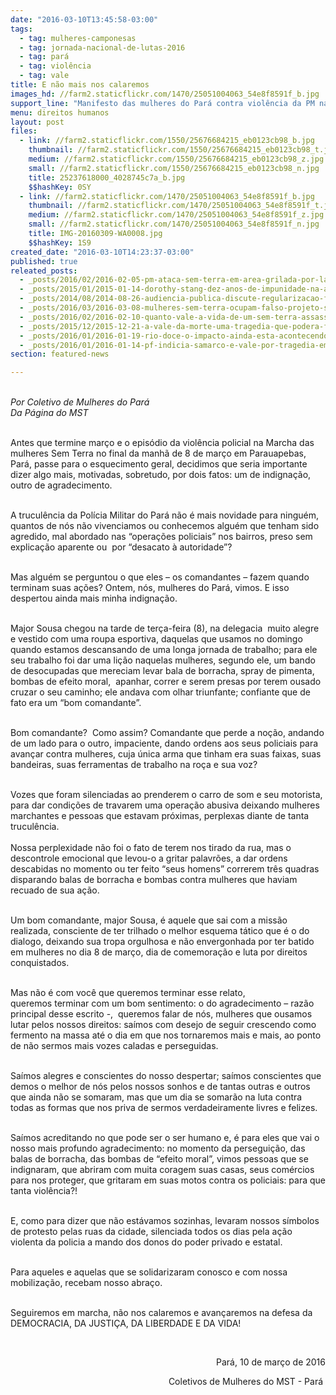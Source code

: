 ```yaml
---
date: "2016-03-10T13:45:58-03:00"
tags:
  - tag: mulheres-camponesas
  - tag: jornada-nacional-de-lutas-2016
  - tag: pará
  - tag: violência
  - tag: vale
title: E não mais nos calaremos
images_hd: //farm2.staticflickr.com/1470/25051004063_54e8f8591f_b.jpg
support_line: "Manifesto das mulheres do Pará contra violência da PM na última terça-feira (8). "
menu: direitos humanos
layout: post
files:
  - link: //farm2.staticflickr.com/1550/25676684215_eb0123cb98_b.jpg
    thumbnail: //farm2.staticflickr.com/1550/25676684215_eb0123cb98_t.jpg
    medium: //farm2.staticflickr.com/1550/25676684215_eb0123cb98_z.jpg
    small: //farm2.staticflickr.com/1550/25676684215_eb0123cb98_n.jpg
    title: 25237618000_4028745c7a_b.jpg
    $$hashKey: 0SY
  - link: //farm2.staticflickr.com/1470/25051004063_54e8f8591f_b.jpg
    thumbnail: //farm2.staticflickr.com/1470/25051004063_54e8f8591f_t.jpg
    medium: //farm2.staticflickr.com/1470/25051004063_54e8f8591f_z.jpg
    small: //farm2.staticflickr.com/1470/25051004063_54e8f8591f_n.jpg
    title: IMG-20160309-WA0008.jpg
    $$hashKey: 1S9
created_date: "2016-03-10T14:23:37-03:00"
published: true
releated_posts:
  - _posts/2016/02/2016-02-05-pm-ataca-sem-terra-em-area-grilada-por-latifundiario-e-pretendida-pela-vale.md
  - _posts/2015/01/2015-01-14-dorothy-stang-dez-anos-de-impunidade-na-amazonia.md
  - _posts/2014/08/2014-08-26-audiencia-publica-discute-regularizacao-fundiaria-e-ambiental-no-para.md
  - _posts/2016/03/2016-03-08-mulheres-sem-terra-ocupam-falso-projeto-sustentavel-de-mineradora-na-bahia.md
  - _posts/2016/02/2016-02-10-quanto-vale-a-vida-de-um-sem-terra-assassinado-uma-ninharia-para-uma-camara-do-tjrs.md
  - _posts/2015/12/2015-12-21-a-vale-da-morte-uma-tragedia-que-podera-ficar-impune.md
  - _posts/2016/01/2016-01-19-rio-doce-o-impacto-ainda-esta-acontecendo.md
  - _posts/2016/01/2016-01-14-pf-indicia-samarco-e-vale-por-tragedia-em-mariana.md
section: featured-news

---
```

<p><br />
<em>Por Coletivo de Mulheres do Par&aacute;<br />
Da P&aacute;gina do MST</em></p>

<p><br />
Antes que termine mar&ccedil;o e o epis&oacute;dio da viol&ecirc;ncia policial na Marcha das mulheres Sem Terra no final da manh&atilde; de 8 de mar&ccedil;o em Parauapebas, Par&aacute;,&nbsp;passe para o esquecimento geral, decidimos que seria importante dizer algo mais, motivadas, sobretudo, por dois fatos: um de indigna&ccedil;&atilde;o, outro de agradecimento.</p>

<p><br />
A trucul&ecirc;ncia da Pol&iacute;cia Militar do Par&aacute; n&atilde;o &eacute; mais novidade para ningu&eacute;m, quantos de n&oacute;s n&atilde;o vivenciamos ou conhecemos algu&eacute;m que tenham sido agredido, mal abordado&nbsp;nas&nbsp;&ldquo;opera&ccedil;&otilde;es policiais&rdquo; nos bairros, preso&nbsp;sem explica&ccedil;&atilde;o aparente ou &nbsp;por &ldquo;desacato &agrave;&nbsp;autoridade&rdquo;?</p>

<p><br />
Mas algu&eacute;m se perguntou o que eles &ndash; os comandantes &ndash; fazem quando terminam suas a&ccedil;&otilde;es? Ontem, n&oacute;s, mulheres do Par&aacute;, vimos. E&nbsp;isso despertou ainda mais minha indigna&ccedil;&atilde;o.</p>

<p><br />
Major Sousa chegou na tarde de&nbsp;ter&ccedil;a-feira (8),&nbsp;na delegacia &nbsp;muito alegre e vestido com uma roupa esportiva, daquelas que usamos no domingo quando estamos descansando de uma longa jornada de trabalho; para ele seu trabalho foi dar uma li&ccedil;&atilde;o naquelas mulheres, segundo ele, um bando de desocupadas que mereciam levar bala de borracha, spray de pimenta, bombas de efeito moral, &nbsp;apanhar, correr e serem presas por terem ousado cruzar o seu caminho; ele andava com olhar triunfante; confiante que de fato era um &ldquo;bom comandante&rdquo;.</p>

<p><br />
Bom comandante? &nbsp;Como assim? Comandante que perde a no&ccedil;&atilde;o, andando de um lado para o&nbsp;outro, impaciente, dando ordens aos seus policiais para avan&ccedil;ar contra mulheres, cuja &uacute;nica arma que tinham era suas faixas, suas bandeiras, suas ferramentas de trabalho na ro&ccedil;a e sua voz?</p>

<p><br />
Vozes que foram silenciadas ao prenderem o carro de som e seu motorista, para dar condi&ccedil;&otilde;es de travarem uma opera&ccedil;&atilde;o abusiva deixando mulheres marchantes e pessoas que estavam pr&oacute;ximas, perplexas diante de tanta trucul&ecirc;ncia.<br />
<br />
Nossa perplexidade n&atilde;o foi o fato de terem nos tirado da rua, mas o descontrole emocional que levou-o a gritar palavr&otilde;es, a dar ordens descabidas no momento ou ter feito &ldquo;seus homens&rdquo; correrem tr&ecirc;s quadras disparando balas de borracha e bombas contra mulheres que haviam recuado de sua a&ccedil;&atilde;o.</p>

<p><br />
Um bom comandante, major Sousa, &eacute; aquele que sai com a miss&atilde;o realizada, consciente de ter trilhado o melhor esquema t&aacute;tico que &eacute; o do dialogo, deixando sua tropa orgulhosa e n&atilde;o envergonhada por ter batido em mulheres no dia 8 de mar&ccedil;o, dia de comemora&ccedil;&atilde;o e luta por direitos conquistados.&nbsp;</p>

<p><br />
Mas n&atilde;o &eacute; com&nbsp;voc&ecirc; que queremos&nbsp;terminar esse relato, queremos&nbsp;terminar com um bom sentimento: o do agradecimento &ndash; raz&atilde;o principal desse escrito -, &nbsp;queremos&nbsp;falar de n&oacute;s, mulheres que ousamos lutar pelos nossos direitos: sa&iacute;mos com desejo&nbsp;de seguir crescendo como fermento na massa at&eacute; o dia em que nos tornaremos mais e mais, ao ponto de n&atilde;o sermos mais vozes caladas e perseguidas.&nbsp;</p>

<p><br />
Sa&iacute;mos alegres e conscientes do nosso despertar; sa&iacute;mos conscientes que demos o melhor de n&oacute;s pelos nossos sonhos e de tantas outras e outros que ainda n&atilde;o se somaram, mas que um dia se somar&atilde;o na luta contra todas as formas que nos priva de sermos verdadeiramente livres e felizes.</p>

<p><br />
Sa&iacute;mos acreditando no que pode ser o ser humano e, &eacute; para eles que vai o nosso mais profundo agradecimento: no momento da persegui&ccedil;&atilde;o, das balas de borracha, das bombas de &ldquo;efeito moral&rdquo;, vimos pessoas que se indignaram, que abriram com muita coragem suas casas, seus com&eacute;rcios para nos proteger, que gritaram em suas motos contra os policiais: para que tanta viol&ecirc;ncia?!</p>

<p><br />
E, como para dizer que n&atilde;o est&aacute;vamos sozinhas, levaram nossos s&iacute;mbolos de protesto pelas ruas da cidade,&nbsp;silenciada todos os dias pela a&ccedil;&atilde;o violenta da policia a mando dos donos do poder privado e estatal.</p>

<p><br />
Para aqueles e aquelas que se solidarizaram conosco e com nossa mobiliza&ccedil;&atilde;o, recebam nosso abra&ccedil;o.</p>

<p><br />
Seguiremos em marcha, n&atilde;o nos calaremos e avan&ccedil;aremos na defesa da DEMOCRACIA, DA JUSTI&Ccedil;A, DA LIBERDADE E DA VIDA!</p>

<p>&nbsp;</p>

<p style="text-align: right;">Par&aacute;, 10 de mar&ccedil;o de 2016</p>

<p style="text-align: right;">Coletivos de Mulheres do MST - Par&aacute;&nbsp;</p>
